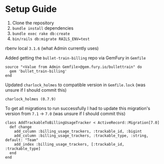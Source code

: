 # Setup Guide

1. Clone the repository
2. `bundle install` dependencies
3. `bundle exec rake db:create`
4. `bin/rails db:migrate RAILS_ENV=test`

rbenv local `3.1.6` (what Admin currently uses)

Added getting the `bullet-train-billing` repo via GemFury in `Gemfile`
```
source "<Value from Admin Gemfile>@gem.fury.io/bullettrain" do
  gem 'bullet_train-billing'
end
```

Updated `charlock_holmes` to compatible version in `Gemfile.lock` (was unsure if I should commit this)
```
charlock_holmes (0.7.9)
```

To get all migrations to run successfully I had to update this migration's version from `7.1` -> `7.0`
(was unsure if I should commit this)
```
class AddTrackableToBillingUsageTracker < ActiveRecord::Migration[7.0]
  def change
    add_column :billing_usage_trackers, :trackable_id, :bigint
    add_column :billing_usage_trackers, :trackable_type, :string, default: "Team"
    add_index :billing_usage_trackers, [:trackable_id, :trackable_type]
  end
end
```